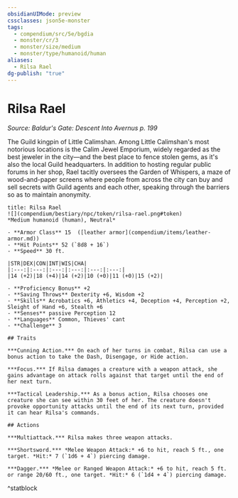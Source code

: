 ```yaml
---
obsidianUIMode: preview
cssclasses: json5e-monster
tags:
  - compendium/src/5e/bgdia
  - monster/cr/3
  - monster/size/medium
  - monster/type/humanoid/human
aliases:
  - Rilsa Rael
dg-publish: "true"
---
```

# Rilsa Rael
*Source: Baldur's Gate: Descent Into Avernus p. 199*  

The Guild kingpin of Little Calimshan. Among Little Calimshan's most notorious locations is the Calim Jewel Emporium, widely regarded as the best jeweler in the city—and the best place to fence stolen gems, as it's also the local Guild headquarters. In addition to hosting regular public forums in her shop, Rael tacitly oversees the Garden of Whispers, a maze of wood-and-paper screens where people from across the city can buy and sell secrets with Guild agents and each other, speaking through the barriers so as to maintain anonymity.

```ad-statblock
title: Rilsa Rael
![](compendium/bestiary/npc/token/rilsa-rael.png#token)
*Medium humanoid (human), Neutral*

- **Armor Class** 15  ([leather armor](compendium/items/leather-armor.md))
- **Hit Points** 52 (`8d8 + 16`)
- **Speed** 30 ft.

|STR|DEX|CON|INT|WIS|CHA|
|:---:|:---:|:---:|:---:|:---:|:---:|
|14 (+2)|18 (+4)|14 (+2)|10 (+0)|11 (+0)|15 (+2)|

- **Proficiency Bonus** +2
- **Saving Throws** Dexterity +6, Wisdom +2
- **Skills** Acrobatics +6, Athletics +4, Deception +4, Perception +2, Sleight of Hand +6, Stealth +6
- **Senses** passive Perception 12
- **Languages** Common, Thieves' cant
- **Challenge** 3

## Traits

***Cunning Action.*** On each of her turns in combat, Rilsa can use a bonus action to take the Dash, Disengage, or Hide action.

***Focus.*** If Rilsa damages a creature with a weapon attack, she gains advantage on attack rolls against that target until the end of her next turn.

***Tactical Leadership.*** As a bonus action, Rilsa chooses one creature she can see within 30 feet of her. The creature doesn't provoke opportunity attacks until the end of its next turn, provided it can hear Rilsa's commands.

## Actions

***Multiattack.*** Rilsa makes three weapon attacks.

***Shortsword.*** *Melee Weapon Attack:* +6 to hit, reach 5 ft., one target. *Hit:* 7 (`1d6 + 4`) piercing damage.

***Dagger.*** *Melee or Ranged Weapon Attack:* +6 to hit, reach 5 ft. or range 20/60 ft., one target. *Hit:* 6 (`1d4 + 4`) piercing damage.
```
^statblock